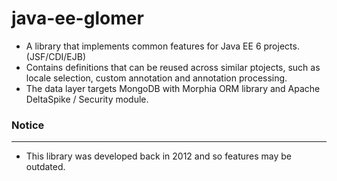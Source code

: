 # java-ee-glomer

- A library that implements common features for Java EE 6 projects. (JSF/CDI/EJB)
- Contains definitions that can be reused across similar ptojects, such as locale selection, custom annotation and annotation processing.
- The data layer targets MongoDB with Morphia ORM library and Apache DeltaSpike / Security module.

### Notice
---
- This library was developed back in 2012 and so features may be outdated.
